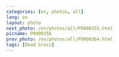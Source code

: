 ```yaml
---
categories: [en, photos, all]
lang: en
layout: photo
next_photo: /en/photos/all/P0000355.html
picname: P0000356
prev_photo: /en/photos/all/P0000364.html
tags: [Dead Grass]
---
```


